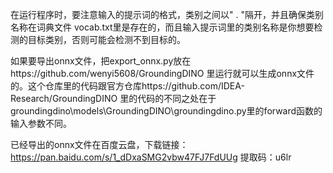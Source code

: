 在运行程序时，要注意输入的提示词的格式，类别之间以" . "隔开，并且确保类别名称在词典文件
vocab.txt里是存在的，而且输入提示词里的类别名称是你想要检测的目标类别，否则可能会检测不到目标的。

如果要导出onnx文件，把export_onnx.py放在https://github.com/wenyi5608/GroundingDINO
里运行就可以生成onnx文件的。这个仓库里的代码跟官方仓库https://github.com/IDEA-Research/GroundingDINO
里的代码的不同之处在于
groundingdino\models\GroundingDINO\groundingdino.py里的forward函数的输入参数不同。

已经导出的onnx文件在百度云盘，下载链接：https://pan.baidu.com/s/1_dDxaSMG2vbw47FJ7FdUUg 
提取码：u6lr
